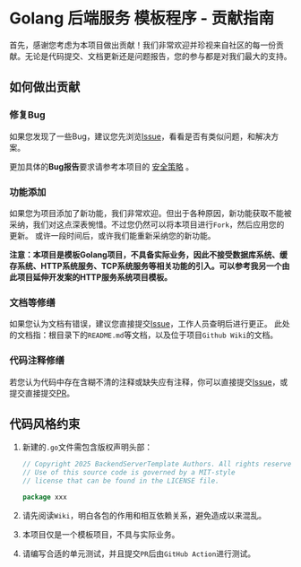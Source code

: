 # Golang 后端服务 模板程序 - 贡献指南

首先，感谢您考虑为本项目做出贡献！我们非常欢迎并珍视来自社区的每一份贡献。无论是代码提交、文档更新还是问题报告，您的参与都是对我们最大的支持。

## 如何做出贡献

### 修复Bug

如果您发现了一些Bug，建议您先浏览[Issue](https://github.com/SongZihuan/BackendServerTemplate/issues)，看看是否有类似问题，和解决方案。

更加具体的**Bug报告**要求请参考本项目的 [安全策略](SECURITY.md) 。

### 功能添加

如果您为项目添加了新功能，我们非常欢迎。但出于各种原因，新功能获取不能被采纳，我们对这点深表惋惜。不过您仍然可以将本项目进行`Fork`，然后应用您的更新。
或许一段时间后，或许我们能重新采纳您的新功能。

**注意：本项目是模板Golang项目，不具备实际业务，因此不接受数据库系统、缓存系统、HTTP系统服务、TCP系统服务等相关功能的引入。可以参考我另一个由此项目延伸开发案的HTTP服务系统项目模板。**

### 文档等修缮

如果您认为文档有错误，建议您直接提交[Issue](https://github.com/SongZihuan/BackendServerTemplate/issues)，工作人员查明后进行更正。
此处的文档指：根目录下的`README.md`等文档，以及位于项目`Github Wiki`的文档。

### 代码注释修缮

若您认为代码中存在含糊不清的注释或缺失应有注释，你可以直接提交[Issue](https://github.com/SongZihuan/BackendServerTemplate/issues)，或提交直接提交[PR](https://github.com/SongZihuan/BackendServerTemplate/pulls)。

## 代码风格约束

1. 新建的`.go`文件需包含版权声明头部：
    ```go
    // Copyright 2025 BackendServerTemplate Authors. All rights reserved.
    // Use of this source code is governed by a MIT-style
    // license that can be found in the LICENSE file.
    
    package xxx
    ```

2. 请先阅读`Wiki`，明白各包的作用和相互依赖关系，避免造成以来混乱。
3. 本项目仅是一个模板项目，不具与实际业务。
4. 请编写合适的单元测试，并且提交`PR`后由`GitHub Action`进行测试。
